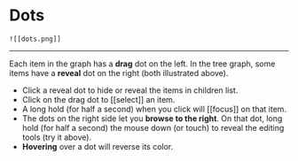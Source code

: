 # Dots

	![[dots.png]]   

---
Each item in the graph has a **drag** dot on the left. In the tree graph, some items have a **reveal** dot on the right (both illustrated above).

- Click a reveal dot to hide or reveal the items in children list.
- Click on the drag dot to [[select]] an item.
- A long hold (for half a second) when you click will [[focus]] on that item.
- The dots on the right side let you **browse to the right**. On that dot, long hold (for half a second) the mouse down (or touch) to reveal the editing tools (try it above).
- **Hovering** over a dot will reverse its color.